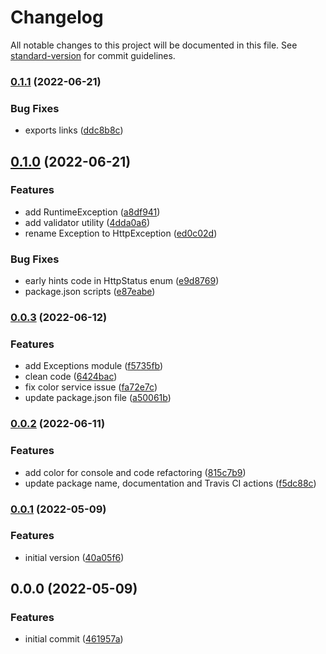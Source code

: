 # Changelog

All notable changes to this project will be documented in this file. See [standard-version](https://github.com/conventional-changelog/standard-version) for commit guidelines.

### [0.1.1](https://github.com/ialopezg/corejs/compare/v0.1.0...v0.1.1) (2022-06-21)


### Bug Fixes

* exports links ([ddc8b8c](https://github.com/ialopezg/corejs/commits/ddc8b8cb888ba0ccdfabe03677d605e88e35df22))

## [0.1.0](https://github.com/ialopezg/corejs/compare/v0.0.3...v0.1.0) (2022-06-21)


### Features

* add RuntimeException ([a8df941](https://github.com/ialopezg/corejs/commits/a8df941db348dd00c6b3abdeaceaedd0bef3b382))
* add validator utility ([4dda0a6](https://github.com/ialopezg/corejs/commits/4dda0a6d8a1f9bf97a5240b7e4ad9f3b90f9b652))
* rename Exception to HttpException ([ed0c02d](https://github.com/ialopezg/corejs/commits/ed0c02d6322a6e3d98d4e1ee0765ef8af315a51e))


### Bug Fixes

* early hints code in HttpStatus enum ([e9d8769](https://github.com/ialopezg/corejs/commits/e9d876909e4cb8a747954b8f71ae4015e759baca))
* package.json scripts ([e87eabe](https://github.com/ialopezg/corejs/commits/e87eabe8776df47136ae2b2a0b0adb2d7a29cce4))

### [0.0.3](https://github.com/ialopezg/corejs/compare/v0.0.2...v0.0.3) (2022-06-12)


### Features

* add Exceptions module ([f5735fb](https://github.com/ialopezg/corejs/commits/f5735fb391ffb796497636f8b247e8ab9f7a921c))
* clean code ([6424bac](https://github.com/ialopezg/corejs/commits/6424bacddcb373ffd5d9914a276a0f55b9756be7))
* fix color service issue ([fa72e7c](https://github.com/ialopezg/corejs/commits/fa72e7ce1a44763c403cfe3c435e1edf5d89848e))
* update package.json file ([a50061b](https://github.com/ialopezg/corejs/commits/a50061b5039d72ba67b2c749e28019808d9fb409))

### [0.0.2](https://github.com/ialopezg/corejs/compare/v0.0.1...v0.0.2) (2022-06-11)


### Features

* add color for console and code refactoring ([815c7b9](https://github.com/ialopezg/corejs/commits/815c7b908738dcf25505bc594bc86b2093d5091a))
* update package name, documentation and Travis CI actions ([f5dc88c](https://github.com/ialopezg/corejs/commits/f5dc88c439b7213710a7f31c3ff776569f397672))

### [0.0.1](https://github.com/ialopezg/corejs/compare/v0.0.0...v0.0.1) (2022-05-09)


### Features

* initial version ([40a05f6](https://github.com/ialopezg/corejs/commits/40a05f6afc03ddbb3f69b624c5568d09964756e7))

## 0.0.0 (2022-05-09)


### Features

* initial commit ([461957a](https://github.com/ialopezg/corejs/commits/461957a09a63b9fbcb566fe756579f72fc3ee864))
